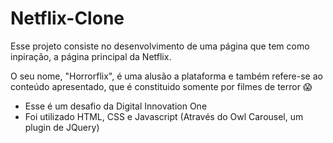 # Netflix-Clone

Esse projeto consiste no desenvolvimento de uma página que tem como inpiração, a página principal da Netflix.


O seu nome, "Horrorflix", é uma alusão a plataforma e também refere-se ao conteúdo apresentado, que é constituido somente por filmes de terror :scream:

- Esse é um desafio da Digital Innovation One
- Foi utilizado HTML, CSS e Javascript (Através do Owl Carousel, um plugin de JQuery) 
